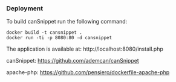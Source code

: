 ### Deployment

To build canSnippet run the following command:

```
docker build -t cansnippet .
docker run -ti -p 8080:80 -d cansnippet
```
The application is available at: http://localhost:8080/install.php

canSnippet: https://github.com/ademcan/canSnippet

apache-php: https://github.com/pensiero/dockerfile-apache-php

